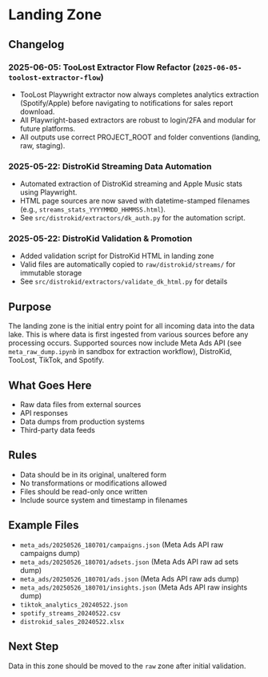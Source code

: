 # Landing Zone

## Changelog

### 2025-06-05: TooLost Extractor Flow Refactor (`2025-06-05-toolost-extractor-flow`)
- TooLost Playwright extractor now always completes analytics extraction (Spotify/Apple) before navigating to notifications for sales report download.
- All Playwright-based extractors are robust to login/2FA and modular for future platforms.
- All outputs use correct PROJECT_ROOT and folder conventions (landing, raw, staging).

### 2025-05-22: DistroKid Streaming Data Automation
- Automated extraction of DistroKid streaming and Apple Music stats using Playwright.
- HTML page sources are now saved with datetime-stamped filenames (e.g., `streams_stats_YYYYMMDD_HHMMSS.html`).
- See `src/distrokid/extractors/dk_auth.py` for the automation script.

### 2025-05-22: DistroKid Validation & Promotion
- Added validation script for DistroKid HTML in landing zone
- Valid files are automatically copied to `raw/distrokid/streams/` for immutable storage
- See `src/distrokid/extractors/validate_dk_html.py` for details

## Purpose
The landing zone is the initial entry point for all incoming data into the data lake. This is where data is first ingested from various sources before any processing occurs. Supported sources now include Meta Ads API (see `meta_raw_dump.ipynb` in sandbox for extraction workflow), DistroKid, TooLost, TikTok, and Spotify.

## What Goes Here
- Raw data files from external sources
- API responses
- Data dumps from production systems
- Third-party data feeds

## Rules
- Data should be in its original, unaltered form
- No transformations or modifications allowed
- Files should be read-only once written
- Include source system and timestamp in filenames

## Example Files
- `meta_ads/20250526_180701/campaigns.json` (Meta Ads API raw campaigns dump)
- `meta_ads/20250526_180701/adsets.json` (Meta Ads API raw ad sets dump)
- `meta_ads/20250526_180701/ads.json` (Meta Ads API raw ads dump)
- `meta_ads/20250526_180701/insights.json` (Meta Ads API raw insights dump)
- `tiktok_analytics_20240522.json`
- `spotify_streams_20240522.csv`
- `distrokid_sales_20240522.xlsx`

## Next Step
Data in this zone should be moved to the `raw` zone after initial validation.
